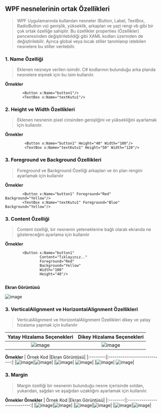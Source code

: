 ## WPF nesnelerinin ortak Özellikleri ##
> WPF Uygulamarında kullanılan nesneler (Button, Label, TextBox, RadioButton vs) genişlik, yükseklik, arkaplan ve yazi rengi vb gibi bir çok ortak özelliğe sahiptir. Bu özellikler properties (Özellikler) penceresinden değiştirilebildiği gibi  XAML kodları üzerinden de değiştirilebilir. Ayrıca global veya locak stiller tanımlanıp istebilen nesnelere bu stiller verilebilir.

### 1. Name Özelliği ##
> Eklenen nesneye verilen isimdir. C# kodlarının bulunduğu arka planda nesnelere eişmek için bu isim kullanılır.

**Örnekler**
```xaml
        <Button x:Name="button1"/>
        <TextBox x:Name="textKutu1"/>
```
### 2. Height ve Width Özellikleri ##
> Eklenen nesnenin pixel cinsinden genişliğini ve yüksekliğini ayarlamak için kullanılır. 

**Örnekler**
```xaml
         <Button x:Name="button1" Height="40" Width="100"/>
         <TextBox x:Name="textKutu1" Height="50" Width="120"/>
```

### 3. Foreground ve Background Özellikleri ##
> Foreground ve Background Özelliği arkaplan ve ön plan rengini ayarlamak için kullanılır

**Örnekler**
```xaml
        <Button x:Name="button1" Foreground="Red" Background="Yellow"/>
        <TextBox x:Name="textKutu1" Foreground="Blue" Background="Yellow"/>
```

### 3. Content Özelliği ##
> Content özelliği, bir nesnenin yeteneklerine bağlı olarak ekranda ne göstereceğini ayarlama için kullanılır

**Örnekler**
```xaml
        <Button x:Name="button1" 
                Content="Tıklayınız.."
                Foreground="Red" 
                Background="Yellow"
                Width="100"
                Height="40"/>
     
```
**Ekran Görüntüsü**

![image](https://user-images.githubusercontent.com/28144917/152768421-8a5186c1-d269-4001-9b44-0ead8664b61b.png)

### 3. VerticalAlignment  ve HorizontalAlignment Özellikleri  ##
> VerticalAlignment  ve HorizontalAlignment Özellikleri  dikey ve yatay hizalama yapmak için kullanılır

| Yatay Hizalama Seçenekleri |Dikey Hizalama Seçenekleri|
|:--------:|:----------------------------:|
|![image](https://user-images.githubusercontent.com/28144917/152773239-07048d68-f1b0-430f-a195-2e661a0878dd.png)      |![image](https://user-images.githubusercontent.com/28144917/152773532-67459cdb-5042-44b7-970d-089504eb9d8b.png)| 

**Örnekler**
| Örnek Kod |Ekran Görüntüsü|
|:--------:|:----------------------------:|
|![image](https://user-images.githubusercontent.com/28144917/152774068-b2f1d14e-1a1c-4b0c-9205-cf8515b46228.png)|![image](https://user-images.githubusercontent.com/28144917/152774100-4f4cda04-bc1c-45be-9022-bf090c2bf52c.png)| 
|![image](https://user-images.githubusercontent.com/28144917/152774175-f9a53543-a149-419c-a418-0ddf4a50c882.png)| ![image](https://user-images.githubusercontent.com/28144917/152774204-c6d9454c-0195-4b9a-b4aa-791a5f1dd2bc.png)| 
|![image](https://user-images.githubusercontent.com/28144917/152774268-52e7de2d-ec1a-4519-8e30-8084d7cd7c1f.png)| ![image](https://user-images.githubusercontent.com/28144917/152774290-023c1206-d239-4bed-9ab8-df7d2804ad74.png)| 




### 3. Margin ##
> Margin özelliği bir nesnenin bulunduğu nesne içerisinde soldan, yukarıdan, sağdan ve aşağıdan uzaklığını ayarlamak için kullanılır.

**Örnekler**
**Örnekler**
| Örnek Kod |Ekran Görüntüsü|
|:--------:|:----------------------------:|
|![image](https://user-images.githubusercontent.com/28144917/152775445-2713f493-9e21-48c6-9cf4-a2bb0ace3114.png)|![image](https://user-images.githubusercontent.com/28144917/152775478-dc90799c-3b4d-47c3-8d9c-38679919afcc.png)| 
|![image](https://user-images.githubusercontent.com/28144917/152775586-0ce686d7-a588-4a03-9dae-9304d3b5d847.png)|![image](https://user-images.githubusercontent.com/28144917/152775620-64d9d29c-8584-460a-89d0-4f8c73626c41.png)| 
|![image](https://user-images.githubusercontent.com/28144917/152775718-0cd9bdef-a36b-4b79-97da-df0d1ebd4576.png)|![image](https://user-images.githubusercontent.com/28144917/152775745-f29cf2d1-267d-48b5-b177-dd7f653120e5.png)|
